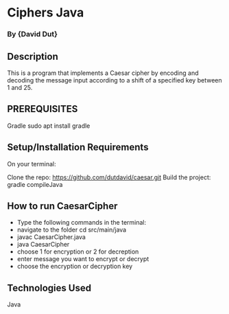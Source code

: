 # Ciphers Java 
### By **{David Dut}**
## Description
This is a program that implements a Caesar cipher by encoding and decoding the message input according to a shift of a specified key between 1 and 25.


## PREREQUISITES
Gradle sudo apt install gradle

## Setup/Installation Requirements 
On your terminal:

Clone the repo: https://github.com/dutdavid/caesar.git
Build the project: gradle compileJava

## How to run CaesarCipher
- Type the following commands in the terminal:
- navigate to the folder cd src/main/java
- javac CaesarCipher.java
- java CaesarCipher
- choose 1 for encryption or 2 for decreption
- enter message you want to encrypt or decrypt
- choose the encryption or decryption key


## Technologies Used
Java
